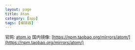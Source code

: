 ```yaml
---
layout: page
title: Atom
category: [app]
tags: [编辑器]
---
```


官网: [atom.io](https://atom.io/)
国内镜像: [https://npm.taobao.org/mirrors/atom/](https://npm.taobao.org/mirrors/atom/)
